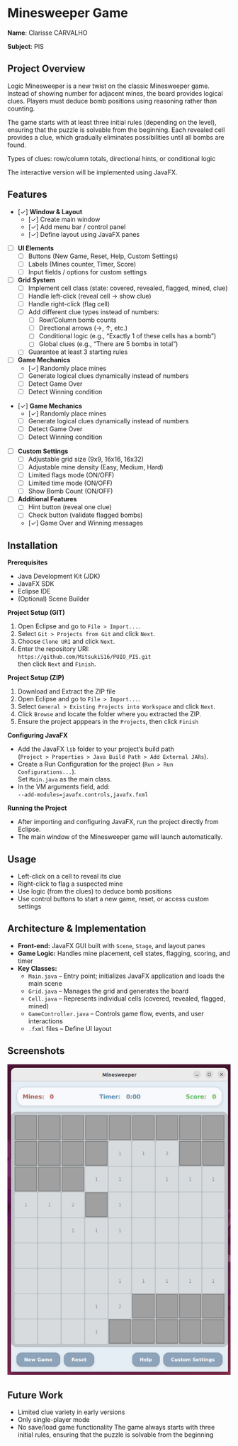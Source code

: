 # Minesweeper Game

**Name**: Clarisse CARVALHO

**Subject**: PIS


## Project Overview

Logic Minesweeper is a new twist on the classic Minesweeper game. Instead of showing number for adjacent mines, the board provides logical clues. Players must deduce bomb positions using reasoning rather than counting. 

The game starts with at least three initial rules (depending on the level), ensuring that the puzzle is solvable from the beginning. Each revealed cell provides a clue, which gradually eliminates possibilities until all bombs are found.

Types of clues: row/column totals, directional hints, or conditional logic

The interactive version will be implemented using JavaFX.

## Features

- [✓] **Window & Layout**
  - [✓] Create main window
  - [✓] Add menu bar / control panel
  - [✓] Define layout using JavaFX panes 

- [ ] **UI Elements**
  - [ ] Buttons (New Game, Reset, Help, Custom Settings)
  - [ ] Labels (Mines counter, Timer, Score)
  - [ ] Input fields / options for custom settings

- [ ] **Grid System**
  - [ ] Implement cell class (state: covered, revealed, flagged, mined, clue)
  - [ ] Handle left-click (reveal cell -> show clue)
  - [ ] Handle right-click (flag cell)
  - [ ] Add different clue types instead of numbers:
	- [ ] Row/Column bomb counts
	- [ ] Directional arrows (→, ↑, etc.)
  	- [ ] Conditional logic (e.g., “Exactly 1 of these cells has a bomb”)
  	- [ ] Global clues (e.g., “There are 5 bombs in total”)
  - [ ] Guarantee at least 3 starting rules
  
- [ ] **Game Mechanics**
  - [✓] Randomly place mines
  - [ ] Generate logical clues dynamically instead of numbers
  - [ ] Detect Game Over
  - [ ] Detect Winning condition

- [✓] **Game Mechanics**
  - [✓] Randomly place mines
  - [ ] Generate logical clues dynamically instead of numbers
  - [ ] Detect Game Over
  - [ ] Detect Winning condition

- [ ] **Custom Settings**
  - [ ] Adjustable grid size (9x9, 16x16, 16x32)
  - [ ] Adjustable mine density (Easy, Medium, Hard)
  - [ ] Limited flags mode (ON/OFF)
  - [ ] Limited time mode (ON/OFF)
  - [ ] Show Bomb Count (ON/OFF)

- [ ] **Additional Features**
  - [ ] Hint button (reveal one clue)
  - [ ] Check button (validate flagged bombs)
  - [✓] Game Over and Winning messages

## Installation

**Prerequisites**
- Java Development Kit (JDK)
- JavaFX SDK
- Eclipse IDE
- (Optional) Scene Builder

**Project Setup (GIT)**
1. Open Eclipse and go to `File > Import...`.
2. Select `Git > Projects from Git` and click `Next`.
3. Choose `Clone URI` and click `Next`.
4. Enter the repository URI:  
   `https://github.com/MitsukiS16/PUIO_PIS.git`  
   then click `Next` and `Finish`.
   
**Project Setup (ZIP)**
1. Download and Extract the ZIP file
2. Open Eclipse and go to `File > Import...`.
3. Select `General > Existing Projects into Workspace` and click `Next`.
4. Click `Browse` and locate the folder where you extracted the ZIP.
5. Ensure the project apppears in the `Projects`, then click `Finish`

**Configuring JavaFX**
- Add the JavaFX `lib` folder to your project’s build path  
  (`Project > Properties > Java Build Path > Add External JARs`).
- Create a Run Configuration for the project (`Run > Run Configurations...`).  
  Set `Main.java` as the main class.
- In the VM arguments field, add:  
  `--add-modules=javafx.controls,javafx.fxml`

**Running the Project**
- After importing and configuring JavaFX, run the project directly from Eclipse.
- The main window of the Minesweeper game will launch automatically.

## Usage
- Left-click on a cell to reveal its clue
- Right-click to flag a suspected mine
- Use logic (from the clues) to deduce bomb positions
- Use control buttons to start a new game, reset, or access custom settings

## Architecture & Implementation
- **Front-end:** JavaFX GUI built with `Scene`, `Stage`, and layout panes
- **Game Logic:** Handles mine placement, cell states, flagging, scoring, and timer
- **Key Classes:**
  - `Main.java` – Entry point; initializes JavaFX application and loads the main scene
  - `Grid.java` – Manages the grid and generates the board
  - `Cell.java` – Represents individual cells (covered, revealed, flagged, mined)
  - `GameController.java` – Controls game flow, events, and user interactions
  - `.fxml` files – Define UI layout 

## Screenshots
![Screenshot](screenshot1.png)

## Future Work
- Limited clue variety in early versions
- Only single-player mode
- No save/load game functionality
The game always starts with three initial rules, ensuring that the puzzle is solvable from the beginning